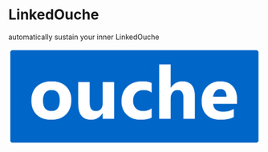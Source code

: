 # LinkedOuche
automatically sustain your inner LinkedOuche

![Douche](https://github.com/BacqueyYohann/LinkedOuche/blob/main/logo.png?raw=true)
